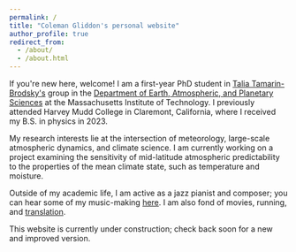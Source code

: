 ```yaml
---
permalink: /
title: "Coleman Gliddon's personal website"
author_profile: true
redirect_from: 
  - /about/
  - /about.html
---
```


If you're new here, welcome! I am a first-year PhD student in [Talia Tamarin-Brodsky's](https://taliatamarin.wixsite.com/taliatamarin) group in the [Department of Earth, Atmospheric, and Planetary Sciences](eaps.mit.edu) at the Massachusetts Institute of Technology. I previously attended Harvey Mudd College in Claremont, California, where I received my B.S. in physics in 2023. 

My research interests lie at the intersection of meteorology, large-scale atmospheric dynamics, and climate science. I am currently working on a project examining the sensitivity of mid-latitude atmospheric predictability to the properties of the mean climate state, such as temperature and moisture. 

Outside of my academic life, I am active as a jazz pianist and composer; you can hear some of my music-making [here](https://lorenbroaddus.bandcamp.com/album/the-sentimental-rebel). I am also fond of movies, running, and [translation](https://cjgliddon.github.io/posts/2025/01/three-poems-by-stephen-crane/).

This website is currently under construction; check back soon for a new and improved version.

